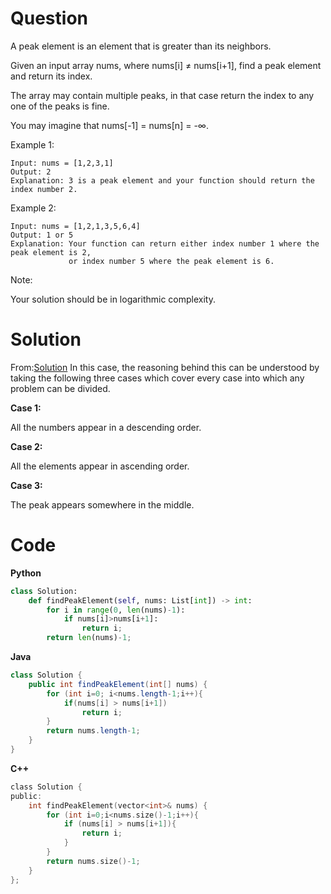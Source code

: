 # Question
A peak element is an element that is greater than its neighbors.

Given an input array nums, where nums[i] ≠ nums[i+1], find a peak element and return its index.

The array may contain multiple peaks, in that case return the index to any one of the peaks is fine.

You may imagine that nums[-1] = nums[n] = -∞.

Example 1:
```
Input: nums = [1,2,3,1]
Output: 2
Explanation: 3 is a peak element and your function should return the index number 2.
```
Example 2:
```
Input: nums = [1,2,1,3,5,6,4]
Output: 1 or 5 
Explanation: Your function can return either index number 1 where the peak element is 2, 
             or index number 5 where the peak element is 6.
```             
Note:

Your solution should be in logarithmic complexity.
# Solution
From:[Solution](https://leetcode.com/problems/find-peak-element/solution/)
In this case, the reasoning behind this can be understood by taking the following three cases which cover every case into which any problem can be divided.

**Case 1:**

All the numbers appear in a descending order.

**Case 2:**

All the elements appear in ascending order. 

**Case 3:**

The peak appears somewhere in the middle.

# Code

**Python**
```python
class Solution:
    def findPeakElement(self, nums: List[int]) -> int:
        for i in range(0, len(nums)-1):
            if nums[i]>nums[i+1]:
                return i;
        return len(nums)-1;
```

**Java**
```java
class Solution {
    public int findPeakElement(int[] nums) {
        for (int i=0; i<nums.length-1;i++){
            if(nums[i] > nums[i+1])
                return i;
        }
        return nums.length-1;
    }
}
```

**C++**
```c
class Solution {
public:
    int findPeakElement(vector<int>& nums) {
        for (int i=0;i<nums.size()-1;i++){
            if (nums[i] > nums[i+1]){
                return i;
            }
        }
        return nums.size()-1;
    }
};
 ```

